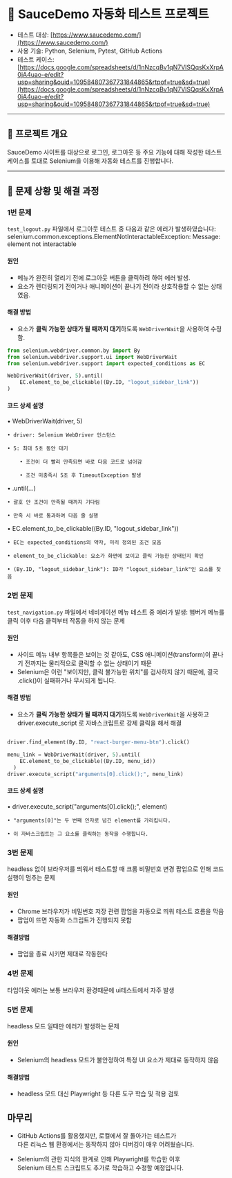 # 🧪 SauceDemo 자동화 테스트 프로젝트

- 테스트 대상: [https://www.saucedemo.com/](https://www.saucedemo.com/)
- 사용 기술: Python, Selenium, Pytest, GitHub Actions
- 테스트 케이스: [https://docs.google.com/spreadsheets/d/1nNzcqBv1qN7VlSQqsKxXrpA0jA4uao-e/edit?usp=sharing&ouid=109584807367731844865&rtpof=true&sd=true](https://docs.google.com/spreadsheets/d/1nNzcqBv1qN7VlSQqsKxXrpA0jA4uao-e/edit?usp=sharing&ouid=109584807367731844865&rtpof=true&sd=true)

---

## 📂 프로젝트 개요

SauceDemo 사이트를 대상으로 로그인, 로그아웃 등 주요 기능에 대해 작성한 테스트 케이스를 토대로 Selenium을 이용해 자동화 테스트를 진행합니다.

---

## 🐞 문제 상황 및 해결 과정

### 1번 문제

`test_logout.py` 파일에서 로그아웃 테스트 중 다음과 같은 에러가 발생하였습니다:
selenium.common.exceptions.ElementNotInteractableException: Message: element not interactable

#### 원인

- 메뉴가 완전히 열리기 전에 로그아웃 버튼을 클릭하려 하여 에러 발생.
- 요소가 렌더링되기 전이거나 애니메이션이 끝나기 전이라 상호작용할 수 없는 상태였음.

#### 해결 방법

- 요소가 **클릭 가능한 상태가 될 때까지 대기**하도록 `WebDriverWait`을 사용하여 수정함.

```python
from selenium.webdriver.common.by import By
from selenium.webdriver.support.ui import WebDriverWait
from selenium.webdriver.support import expected_conditions as EC

WebDriverWait(driver, 5).until(
    EC.element_to_be_clickable((By.ID, "logout_sidebar_link"))
)
```

#### 코드 상세 설명

• WebDriverWait(driver, 5)

    • driver: Selenium WebDriver 인스턴스

    • 5: 최대 5초 동안 대기

        • 조건이 더 빨리 만족되면 바로 다음 코드로 넘어감

        • 조건 미충족시 5초 후 TimeoutException 발생

• .until(...)

    • 괄호 안 조건이 만족될 때까지 기다림

    • 만족 시 바로 통과하여 다음 줄 실행

• EC.element_to_be_clickable((By.ID, "logout_sidebar_link"))

    • EC는 expected_conditions의 약자, 미리 정의된 조건 모음

    • element_to_be_clickable: 요소가 화면에 보이고 클릭 가능한 상태인지 확인

    • (By.ID, "logout_sidebar_link"): ID가 "logout_sidebar_link"인 요소를 찾음

### 2번 문제

`test_navigation.py` 파일에서 네비게이션 메뉴 테스트 중 에러가 발생:
햄버거 메뉴를 클릭 이후 다음 클릭부터 작동을 하지 않는 문제

#### 원인

- 사이드 메뉴 내부 항목들은 보이는 것 같아도, CSS 애니메이션(transform)이 끝나기 전까지는 물리적으로 클릭할 수 없는 상태이기 때문
- Selenium은 이런 "보이지만, 클릭 불가능한 위치"를 검사하지 않기 때문에, 결국 .click()이 실패하거나 무시되게 됩니다.

#### 해결 방법

- 요소가 **클릭 가능한 상태가 될 때까지 대기**하도록 `WebDriverWait`을 사용하고 driver.execute_script 로 자바스크립트로 강제 클릭을 해서 해결

```python

driver.find_element(By.ID, "react-burger-menu-btn").click()

menu_link = WebDriverWait(driver, 5).until(
    EC.element_to_be_clickable((By.ID, menu_id))
  )
driver.execute_script("arguments[0].click();", menu_link)

```

#### 코드 상세 설명

• driver.execute_script("arguments[0].click();", element)

    • "arguments[0]"는 두 번째 인자로 넘긴 element를 가리킵니다.

    • 이 자바스크립트는 그 요소를 클릭하는 동작을 수행합니다.

### 3번 문제

headless 없이 브라우저를 띄워서 테스트할 때 크롬 비밀번호 변경 팝업으로 인해 코드 실행이 멈추는 문제

#### 원인

- Chrome 브라우저가 비밀번호 저장 관련 팝업을 자동으로 띄워 테스트 흐름을 막음
- 팝업이 뜨면 자동화 스크립트가 진행되지 못함

#### 해결방법

- 팝업을 종료 시키면 제대로 작동한다

### 4번 문제

타임아웃 에러는 보통 브라우저 환경때문에 ui테스트에서 자주 발생

### 5번 문제

headless 모드 일때만 에러가 발생하는 문제

#### 원인

- Selenium의 headless 모드가 불안정하여 특정 UI 요소가 제대로 동작하지 않음

#### 해결방법

- headless 모드 대신 Playwright 등 다른 도구 학습 및 적용 검토

## 마무리

- GitHub Actions를 활용했지만, 로컬에서 잘 돌아가는 테스트가  
  다른 리눅스 웹 환경에서는 동작하지 않아 디버깅이 매우 어려웠습니다.

- Selenium의 관한 지식의 한계로 인해 Playwright를 학습한 이후  
  Selenium 테스트 스크립트도 추가로 학습하고 수정할 예정입니다.
